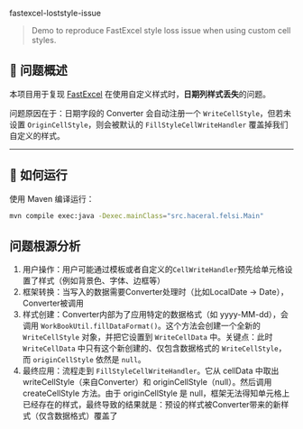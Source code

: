  fastexcel-loststyle-issue

> Demo to reproduce FastExcel style loss issue when using custom cell styles.

## 📌 问题概述

本项目用于复现 [FastExcel](https://github.com/alibaba/easyexcel) 在使用自定义样式时，**日期列样式丢失**的问题。

问题原因在于：日期字段的 Converter 会自动注册一个 `WriteCellStyle`，但若未设置 `OriginCellStyle`，则会被默认的 `FillStyleCellWriteHandler` 覆盖掉我们自定义的样式。

---

## 🚀 如何运行

使用 Maven 编译运行：

```bash
mvn compile exec:java -Dexec.mainClass="src.haceral.felsi.Main"
```

## 问题根源分析
 1. 用户操作：用户可能通过模板或者自定义的`CellWriteHandler`预先给单元格设置了样式（例如背景色、字体、边框等）
 2. 框架转换：当写入的数据需要Converter处理时（比如LocalDate -> Date），Converter被调用
 3. 样式创建：Converter内部为了应用特定的数据格式（如 yyyy-MM-dd），会调用 `WorkBookUtil.fillDataFormat()`。这个方法会创建一个全新的 `WriteCellStyle` 对象，并把它设置到 `WriteCellData` 中。关键点：此时 `WriteCellData` 中只有这个新创建的、仅包含数据格式的 `WriteCellStyle`，而 `originCellStyle` 依然是 `null`。
 4. 最终应用：流程走到 `FillStyleCellWriteHandler`。它从 cellData 中取出 writeCellStyle（来自Converter）和 originCellStyle（null）。然后调用 createCellStyle 方法。由于 originCellStyle 是 null，框架无法得知单元格上已经存在的样式，最终导致的结果就是：预设的样式被Converter带来的新样式（仅含数据格式）覆盖了
